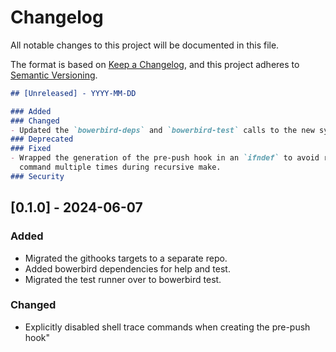 # Changelog

All notable changes to this project will be documented in this file.

The format is based on [Keep a Changelog](https://keepachangelog.com/en/1.0.0/),
and this project adheres to [Semantic Versioning](https://semver.org/spec/v2.0.0.html).

```markdown
## [Unreleased] - YYYY-MM-DD

### Added
### Changed
- Updated the `bowerbird-deps` and `bowerbird-test` calls to the new syntax.
### Deprecated
### Fixed
- Wrapped the generation of the pre-push hook in an `ifndef` to avoid running the
  command multiple times during recursive make.
### Security
```

## [0.1.0] - 2024-06-07

### Added
- Migrated the githooks targets to a separate repo.
- Added bowerbird dependencies for help and test.
- Migrated the test runner over to bowerbird test.
### Changed
- Explicitly disabled shell trace commands when creating the pre-push hook"
